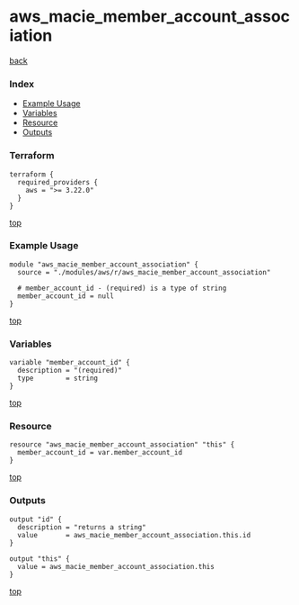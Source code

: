 # aws_macie_member_account_association

[back](../aws.md)

### Index

- [Example Usage](#example-usage)
- [Variables](#variables)
- [Resource](#resource)
- [Outputs](#outputs)

### Terraform

```hcl
terraform {
  required_providers {
    aws = ">= 3.22.0"
  }
}
```

[top](#index)

### Example Usage

```hcl
module "aws_macie_member_account_association" {
  source = "./modules/aws/r/aws_macie_member_account_association"

  # member_account_id - (required) is a type of string
  member_account_id = null
}
```

[top](#index)

### Variables

```hcl
variable "member_account_id" {
  description = "(required)"
  type        = string
}
```

[top](#index)

### Resource

```hcl
resource "aws_macie_member_account_association" "this" {
  member_account_id = var.member_account_id
}
```

[top](#index)

### Outputs

```hcl
output "id" {
  description = "returns a string"
  value       = aws_macie_member_account_association.this.id
}

output "this" {
  value = aws_macie_member_account_association.this
}
```

[top](#index)